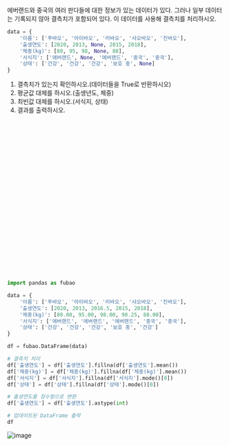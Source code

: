 에버랜드와 중국의 여러 판다들에 대한 정보가 있는 데이터가 있다.
그러나 일부 데이터는 기록되지 않아 결측치가 포함되어 있다.
이 데이터를 사용해 결측치를 처리하시오.

```python
data = {
    '이름': ['푸바오', '아이바오', '러바오', '샤오바오', '진바오'],
    '출생연도': [2020, 2013, None, 2015, 2018],
    '체중(kg)': [80, 95, 98, None, 88],
    '서식지': ['에버랜드', None, '에버랜드', '중국', '중국'],
    '상태': ['건강', '건강', '건강', '보호 중', None]
}
```
1. 결측치가 있는지 확인하시오.(데이터들을 True로 반환하시오)
2. 평균값 대체를 하시오.(출생년도, 체중)
3. 최빈값 대체를 하시오.(서식지, 상태)
4. 결과를 출력하시오.

<br><br><br><br><br><br><br><br><br><br><br><br><br><br><br><br><br><br><br><br><br>

```python
import pandas as fubao

data = {
    '이름': ['푸바오', '아이바오', '러바오', '샤오바오', '진바오'],
    '출생연도': [2020, 2013, 2016.5, 2015, 2018],
    '체중(kg)': [80.00, 95.00, 98.00, 90.25, 88.00],
    '서식지': ['에버랜드', '에버랜드', '에버랜드', '중국', '중국'],
    '상태': ['건강', '건강', '건강', '보호 중', '건강']
}

df = fubao.DataFrame(data)

# 결측치 처리
df['출생연도'] = df['출생연도'].fillna(df['출생연도'].mean())
df['체중(kg)'] = df['체중(kg)'].fillna(df['체중(kg)'].mean())
df['서식지'] = df['서식지'].fillna(df['서식지'].mode()[0])
df['상태'] = df['상태'].fillna(df['상태'].mode()[0])

# 출생연도를 정수형으로 변환
df['출생연도'] = df['출생연도'].astype(int)

# 업데이트된 DataFrame 출력
df


```
![image](https://github.com/user-attachments/assets/a18c2fd8-c8a4-4982-9969-f016cb1adc4c)


